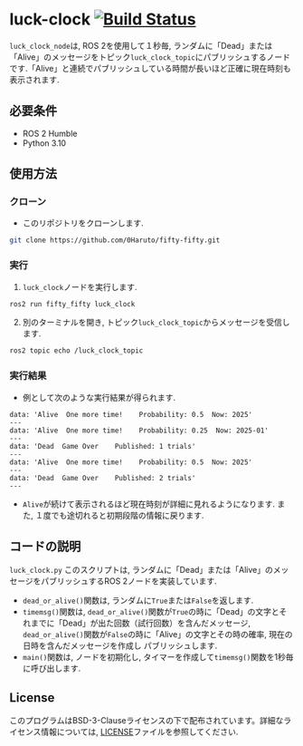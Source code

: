 # luck-clock [![Build Status](https://github.com/0Haruto/fifty-fifty/actions/workflows/test.yml/badge.svg)](https://github.com/0Haruto/fifty-fifty/actions/workflows/test.yml)

`luck_clock_node`は, ROS 2を使用して１秒毎, ランダムに「Dead」または「Alive」のメッセージをトピック`luck_clock_topic`にパブリッシュするノードです.「Alive」と連続でパブリッシュしている時間が長いほど正確に現在時刻も表示されます.

## 必要条件

- ROS 2 Humble
- Python 3.10

## 使用方法

### クローン
- このリポジトリをクローンします.
```Bash
git clone https://github.com/0Haruto/fifty-fifty.git
```

### 実行
1. `luck_clock`ノードを実行します.
```Bash
ros2 run fifty_fifty luck_clock
```

2. 別のターミナルを開き, トピック`luck_clock_topic`からメッセージを受信します.
```Bash
ros2 topic echo /luck_clock_topic
```
### 実行結果
- 例として次のような実行結果が得られます.
```
data: 'Alive  One more time!    Probability: 0.5  Now: 2025'
---
data: 'Alive  One more time!    Probability: 0.25  Now: 2025-01'
---
data: 'Dead  Game Over    Published: 1 trials'
---
data: 'Alive  One more time!    Probability: 0.5  Now: 2025'
---
data: 'Dead  Game Over    Published: 2 trials'
---
```
- `Alive`が続けて表示されるほど現在時刻が詳細に見れるようになります. また, １度でも途切れると初期段階の情報に戻ります.

## コードの説明
`luck_clock.py`
このスクリプトは, ランダムに「Dead」または「Alive」のメッセージをパブリッシュするROS 2ノードを実装しています.
- `dead_or_alive()`関数は, ランダムに`True`または`False`を返します.
- `timemsg()`関数は, `dead_or_alive()`関数が`True`の時に「Dead」の文字とそれまでに「Dead」が出た回数（試行回数）を含んだメッセージ, `dead_or_alive()`関数が`False`の時に「Alive」の文字とその時の確率, 現在の日時を含んだメッセージを作成し パブリッシュします.
- `main()`関数は, ノードを初期化し, タイマーを作成して`timemsg()`関数を1秒毎に呼び出します.

## License

このプログラムはBSD-3-Clauseライセンスの下で配布されています。詳細なライセンス情報については,  [LICENSE](LICENSE)ファイルを参照してください.
